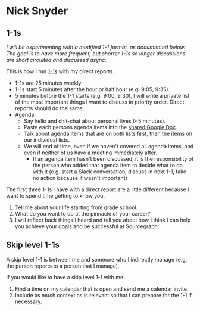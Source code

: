 # Nick Snyder

## 1-1s

_I will be experimenting with a modified 1-1 format, as documented below. The goal is to have more frequent, but shorter 1-1s so longer discussions are short circuited and discussed async._

This is how I run [1-1s](../../handbook/leadership/1-1.md) with my direct reports.

- 1-1s are 25 minutes weekly.
- 1-1s start 5 minutes after the hour or half hour (e.g. 9:05, 9:35).
- 5 minutes before the 1-1 starts (e.g. 9:00, 9:30), I will write a private list of the most important things I want to discuss in priority order. Direct reports should do the same.
- Agenda:
  - Say hello and chit-chat about personal lives (<5 minutes).
  - Paste each persons agenda items into the [shared Google Doc](../../handbook/leadership/1-1.md#google-doc).
  - Talk about agenda items that are on both lists first, then the items on our individual lists.
  - We will end of time, even if we haven't covered all agenda items, and even if neither of us have a meeting immediately after.
    - If an agenda item hasn't been discussed, it is the responsibility of the person who added that agenda item to decide what to do with it (e.g. start a Slack conversation, discuss in next 1-1, take no action because it wasn't important)

The first three 1-1s I have with a direct report are a little different because I want to spend time getting to know you.

1. Tell me about your life starting from grade school.
2. What do you want to do at the pinnacle of your career?
3. I will reflect back things I heard and tell you about how I think I can help you achieve your goals and be successful at Sourcegraph.

## Skip level 1-1s

A skip level 1-1 is between me and someone who I indirectly manage (e.g. the person reports to a person that I manage).

If you would like to have a skip level 1-1 with me:

1. Find a time on my calendar that is open and send me a calendar invite.
2. Include as much context as is relevant so that I can prepare for the 1-1 if necessary.
